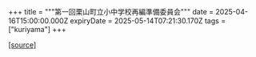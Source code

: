 +++
title = """第一回栗山町立小中学校再編準備委員会"""
date = 2025-04-16T15:00:00.000Z
expiryDate = 2025-05-14T07:21:30.170Z
tags = ["kuriyama"]
+++


[[source]](https://www.town.kuriyama.hokkaido.jp/soshiki/41/31462.html)
